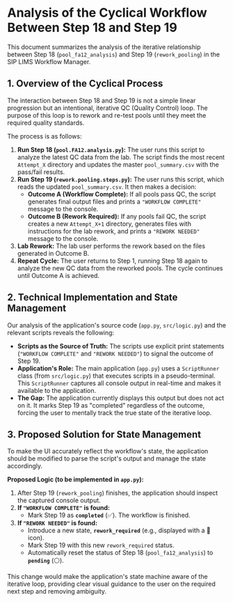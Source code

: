 # Analysis of the Cyclical Workflow Between Step 18 and Step 19

This document summarizes the analysis of the iterative relationship between Step 18 (`pool_fa12_analysis`) and Step 19 (`rework_pooling`) in the SIP LIMS Workflow Manager.

## 1. Overview of the Cyclical Process

The interaction between Step 18 and Step 19 is not a simple linear progression but an intentional, iterative QC (Quality Control) loop. The purpose of this loop is to rework and re-test pools until they meet the required quality standards.

The process is as follows:

1.  **Run Step 18 (`pool.FA12.analysis.py`):** The user runs this script to analyze the latest QC data from the lab. The script finds the most recent `Attempt_X` directory and updates the master `pool_summary.csv` with the pass/fail results.
2.  **Run Step 19 (`rework.pooling.steps.py`):** The user runs this script, which reads the updated `pool_summary.csv`. It then makes a decision:
    *   **Outcome A (Workflow Complete):** If all pools pass QC, the script generates final output files and prints a `"WORKFLOW COMPLETE"` message to the console.
    *   **Outcome B (Rework Required):** If any pools fail QC, the script creates a new `Attempt_X+1` directory, generates files with instructions for the lab rework, and prints a `"REWORK NEEDED"` message to the console.
3.  **Lab Rework:** The lab user performs the rework based on the files generated in Outcome B.
4.  **Repeat Cycle:** The user returns to Step 1, running Step 18 again to analyze the new QC data from the reworked pools. The cycle continues until Outcome A is achieved.

## 2. Technical Implementation and State Management

Our analysis of the application's source code (`app.py`, `src/logic.py`) and the relevant scripts reveals the following:

*   **Scripts as the Source of Truth:** The scripts use explicit print statements (`"WORKFLOW COMPLETE"` and `"REWORK NEEDED"`) to signal the outcome of Step 19.
*   **Application's Role:** The main application (`app.py`) uses a `ScriptRunner` class (from `src/logic.py`) that executes scripts in a pseudo-terminal. This `ScriptRunner` captures all console output in real-time and makes it available to the application.
*   **The Gap:** The application currently displays this output but does not act on it. It marks Step 19 as "completed" regardless of the outcome, forcing the user to mentally track the true state of the iterative loop.

## 3. Proposed Solution for State Management

To make the UI accurately reflect the workflow's state, the application should be modified to parse the script's output and manage the state accordingly.

**Proposed Logic (to be implemented in `app.py`):**

1.  After Step 19 (`rework_pooling`) finishes, the application should inspect the captured console output.
2.  **If `"WORKFLOW COMPLETE"` is found:**
    *   Mark Step 19 as **`completed`** (✅). The workflow is finished.
3.  **If `"REWORK NEEDED"` is found:**
    *   Introduce a new state, **`rework_required`** (e.g., displayed with a 🔄 icon).
    *   Mark Step 19 with this new `rework_required` status.
    *   Automatically reset the status of Step 18 (`pool_fa12_analysis`) to **`pending`** (⚪).

This change would make the application's state machine aware of the iterative loop, providing clear visual guidance to the user on the required next step and removing ambiguity.